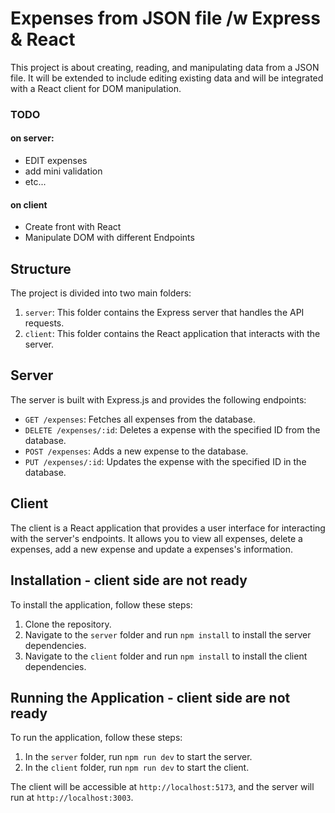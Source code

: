 # Expenses from JSON file /w Express & React

This project is about creating, reading, and manipulating data from a JSON file. It will be extended to include editing existing data and will be integrated with a React client for DOM manipulation.

### TODO

#### on server:

-  EDIT expenses
-  add mini validation
-  etc...

#### on client

-  Create front with React
-  Manipulate DOM with different Endpoints

## Structure

The project is divided into two main folders:

1. `server`: This folder contains the Express server that handles the API requests.
2. `client`: This folder contains the React application that interacts with the server.

## Server

The server is built with Express.js and provides the following endpoints:

-  `GET /expenses`: Fetches all expenses from the database.
-  `DELETE /expenses/:id`: Deletes a expense with the specified ID from the database.
-  `POST /expenses`: Adds a new expense to the database.
-  `PUT /expenses/:id`: Updates the expense with the specified ID in the database.

## Client

The client is a React application that provides a user interface for interacting with the server's endpoints. It allows you to view all expenses, delete a expenses, add a new expense and update a expenses's information.

## Installation - client side are not ready

To install the application, follow these steps:

1. Clone the repository.
2. Navigate to the `server` folder and run `npm install` to install the server dependencies.
3. Navigate to the `client` folder and run `npm install` to install the client dependencies.

## Running the Application - client side are not ready

To run the application, follow these steps:

1. In the `server` folder, run `npm run dev` to start the server.
2. In the `client` folder, run `npm run dev` to start the client.

The client will be accessible at `http://localhost:5173`, and the server will run at `http://localhost:3003`.
